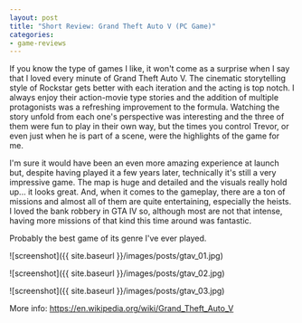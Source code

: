 ```yaml
---
layout: post
title: "Short Review: Grand Theft Auto V (PC Game)"
categories:
- game-reviews
---
```


<p>
If you know the type of games I like, it won't come as a surprise when I say that I loved every minute of Grand Theft Auto V. The cinematic storytelling style of Rockstar gets better with each iteration and the acting is top notch. I always enjoy their action-movie type stories and the addition of multiple protagonists was a refreshing improvement to the formula. Watching the story unfold from each one's perspective was interesting and the three of them were fun to play in their own way, but the times you control Trevor, or even just when he is part of a scene, were the highlights of the game for me.
</p>

<p> 
I'm sure it would have been an even more amazing experience at launch but, despite having played it a few years later, technically it's still a very impressive game. The map is huge and detailed and the visuals really hold up... it looks great. And, when it comes to the gameplay, there are a ton of missions and almost all of them are quite entertaining, especially the heists. I loved the bank robbery in GTA IV so, although most are not that intense, having more missions of that kind this time around was fantastic.
</p>

<p>
Probably the best game of its genre I've ever played.
</p>


![screenshot]({{ site.baseurl }}/images/posts/gtav_01.jpg)

![screenshot]({{ site.baseurl }}/images/posts/gtav_02.jpg)

![screenshot]({{ site.baseurl }}/images/posts/gtav_03.jpg)


<p>More info: <a href="https://en.wikipedia.org/wiki/Grand_Theft_Auto_V">https://en.wikipedia.org/wiki/Grand_Theft_Auto_V</a><p>

